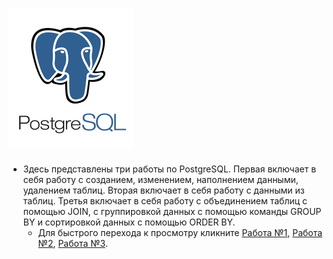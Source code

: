 # ![SQL](SQL.png)
* Здесь представлены три работы по PostgreSQL. Первая включает в себя работу с созданием, изменением, наполнением данными, удалением таблиц. Вторая включает в себя работу с данными из таблиц. Третья включает в себя работу с объединением таблиц с помощью JOIN, с группировкой данных с помощью команды GROUP BY и сортировкой данных с помощью ORDER BY.
    * Для быстрого перехода к просмотру кликните [Работа №1](HW_SQL.sql), [Работа №2](HW2_SQL.sql), [Работа №3](HW3_SQL.sql).
